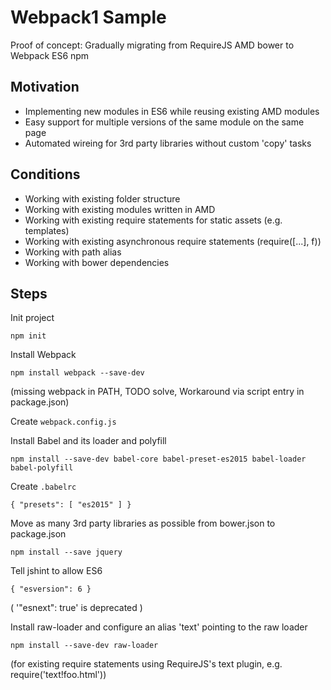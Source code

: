 # Webpack1 Sample

Proof of concept: Gradually migrating from RequireJS AMD bower to Webpack ES6 npm

## Motivation

- Implementing new modules in ES6 while reusing existing AMD modules
- Easy support for multiple versions of the same module on the same page
- Automated wireing for 3rd party libraries without custom 'copy' tasks

## Conditions

- Working with existing folder structure
- Working with existing modules written in AMD
- Working with existing require statements for static assets (e.g. templates)
- Working with existing asynchronous require statements (require([...], f))
- Working with path alias
- Working with bower dependencies

## Steps

Init project

    npm init

Install Webpack

    npm install webpack --save-dev

(missing webpack in PATH, TODO solve, Workaround via script entry in package.json)

Create `webpack.config.js`

Install Babel and its loader and polyfill

    npm install --save-dev babel-core babel-preset-es2015 babel-loader babel-polyfill

Create `.babelrc`

    { "presets": [ "es2015" ] }

Move as many 3rd party libraries as possible from bower.json to package.json

    npm install --save jquery

Tell jshint to allow ES6

    { "esversion": 6 }

( '"esnext": true' is deprecated )

Install raw-loader and configure an alias 'text' pointing to the raw loader

    npm install --save-dev raw-loader

(for existing require statements using RequireJS's text plugin, e.g. require('text!foo.html'))
